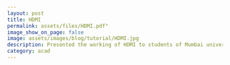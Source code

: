 ```yaml
---
layout: post
title: HDMI
permalink: assets/files/HDMI.pdf"
image_show_on_page: false
image: assets/images/blog/tutorial/HDMI.jpg
description: Presented the working of HDMI to students of Mumbai university
category: acad
---
```

